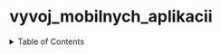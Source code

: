 # vyvoj_mobilnych_aplikacii
<!-- TABLE OF CONTENTS -->
<details>
  <summary>Table of Contents</summary>
  <ol>
    <li><a href="#Opis Aplikácie">Usage</a></li>
    <li><a href="#Použité technológie</a></li>
    <li><a href="#Ukažky používateľského rozhrania">Contributing</a></li>
    <li><a href="#Záver">License</a></li>
  </ol>
</details>
